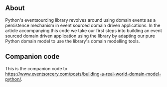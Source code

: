## About

Python's eventsourcing library revolves around using domain events as a persistence mechanism in event sourced domain driven applications. In the article accompanying this code we take our first steps into building an event sourced domain driven application using the library by adapting our pure Python domain model to use the library's domain modelling tools. 

## Companion code

This is the companion code to https://www.eventsorcery.com/posts/building-a-real-world-domain-model-python/.

